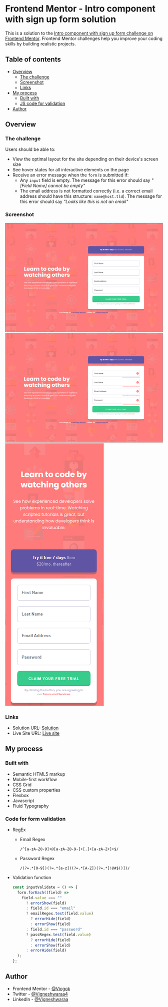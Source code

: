 # Frontend Mentor - Intro component with sign up form solution

This is a solution to the [Intro component with sign up form challenge on Frontend Mentor](https://www.frontendmentor.io/challenges/intro-component-with-signup-form-5cf91bd49edda32581d28fd1). Frontend Mentor challenges help you improve your coding skills by building realistic projects.

## Table of contents

- [Overview](#overview)
  - [The challenge](#the-challenge)
  - [Screenshot](#screenshot)
  - [Links](#links)
- [My process](#my-process)
  - [Built with](#built-with)
  - [JS code for validation](#Code-for-form-validation)
- [Author](#author)

## Overview

### The challenge

Users should be able to:

- View the optimal layout for the site depending on their device's screen size
- See hover states for all interactive elements on the page
- Receive an error message when the `form` is submitted if:
  - Any `input` field is empty. The message for this error should say _"[Field Name] cannot be empty"_
  - The email address is not formatted correctly (i.e. a correct email address should have this structure: `name@host.tld`). The message for this error should say _"Looks like this is not an email"_

### Screenshot

![Solution Screenshot](/images/desktop.png)
![Solution Screenshot](/images/desktop-error.png)
![Solution Screenshot](/images/mobile.png)

### Links

- Solution URL: [Solution](https://www.frontendmentor.io/solutions/responsive-intro-component-signup-page-aANG5YgSH)
- Live Site URL: [Live site](https://vicgok.github.io/Intro-component-signup/base.html)

## My process

### Built with

- Semantic HTML5 markup
- Mobile-first workflow
- CSS Grid
- CSS custom properties
- Flexbox
- Javascript
- Fluid Typography

### Code for form validation

- RegEx

  - Email Regex

    ```
    /^[a-zA-Z0-9]+@[a-zA-Z0-9-]+[.]+[a-zA-Z+]+$/
    ```

  - Password Regex

    ```
    /(?=.*[0-9])(?=.*[a-z])(?=.*[A-Z])(?=.*[!@#$()])/
    ```

- Validation function

  ```js
  const inputValidate = () => {
    form.forEach((field) =>
      field.value === ""
        ? errorShow(field)
        : field.id === "email"
        ? emailRegex.test(field.value)
          ? errorHide(field)
          : errorShow(field)
        : field.id === "password"
        ? passRegex.test(field.value)
          ? errorHide(field)
          : errorShow(field)
        : errorHide(field)
    );
  };
  ```

## Author

- Frontend Mentor - [@Vicgok](https://www.frontendmentor.io/profile/Vicgok)
- Twitter - [@Vigneshwaraa4](https://twitter.com/Vigneshwaraa4)
- LinkedIn - [@Vigneshwaraa](https://linkedin.com/in/vigneshwaraa1217)
